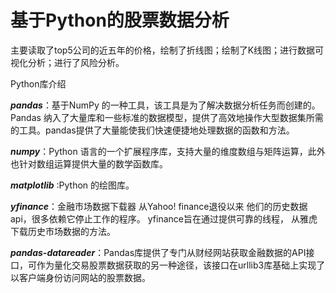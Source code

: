 # 基于Python的股票数据分析

主要读取了top5公司的近五年的价格，绘制了折线图；绘制了K线图；进行数据可视化分析；进行了风险分析。



Python库介绍

***pandas***：基于NumPy 的一种工具，该工具是为了解决数据分析任务而创建的。Pandas 纳入了大量库和一些标准的数据模型，提供了高效地操作大型数据集所需的工具。pandas提供了大量能使我们快速便捷地处理数据的函数和方法。

***numpy***：Python 语言的一个扩展程序库，支持大量的维度数组与矩阵运算，此外也针对数组运算提供大量的数学函数库。

***matplotlib*** :Python 的绘图库。

***yfinance***：金融市场数据下载器 从Yahoo! finance退役以来 他们的历史数据api，很多依赖它停止工作的程序。 yfinance旨在通过提供可靠的线程， 从雅虎下载历史市场数据的方法。

***pandas-datareader***：Pandas库提供了专门从财经网站获取金融数据的API接口，可作为量化交易股票数据获取的另一种途径，该接口在urllib3库基础上实现了以客户端身份访问网站的股票数据。



